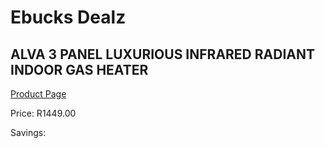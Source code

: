 
# Ebucks Dealz
## ALVA 3 PANEL LUXURIOUS INFRARED RADIANT INDOOR GAS HEATER
[Product Page](https://www.ebucks.com/web/shop/productSelected.do?prodId=1142118250&catId=1157551316)

Price: R1449.00

Savings: 


	